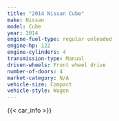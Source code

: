 ```yaml
---
title: "2014 Nissan Cube"
make: Nissan
model: Cube
year: 2014
engine-fuel-type: regular unleaded
engine-hp: 122
engine-cylinders: 4
transmission-type: Manual
driven-wheels: Front wheel drive
number-of-doors: 4
market-category: N/A
vehicle-size: Compact
vehicle-style: Wagon
---
```


{{< car_info >}}
